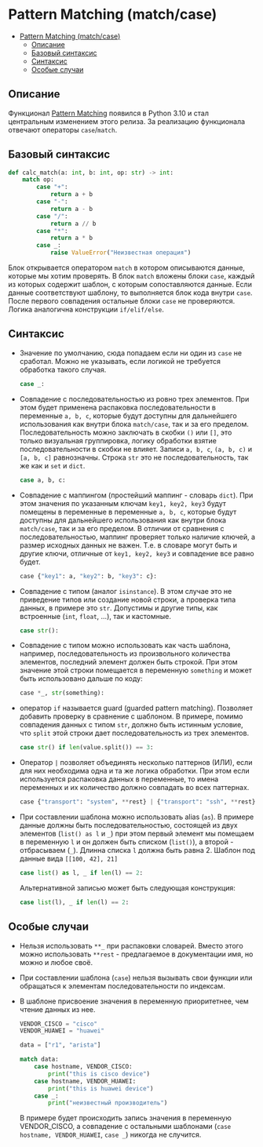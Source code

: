 # Pattern Matching (match/case)

- [Pattern Matching (match/case)](#pattern-matching-matchcase)
  - [Описание](#описание)
  - [Базовый синтаксис](#базовый-синтаксис)
  - [Синтаксис](#синтаксис)
  - [Особые случаи](#особые-случаи)

## Описание

Функционал [Pattern Matching](https://peps.python.org/pep-0636/) появился в Python 3.10 и стал центральным изменением этого релиза. За реализацию функционала отвечают операторы `case`/`match`.

## Базовый синтаксис

```python
def calc_match(a: int, b: int, op: str) -> int:
    match op:
        case "+":
            return a + b
        case "-":
            return a - b
        case "/":
            return a // b
        case "*":
            return a * b
        case _:
            raise ValueError("Неизвестная операция")
```

Блок открывается оператором `match` в котором описываются данные, которые мы хотим проверять. В блок `match` вложены блоки `case`, каждый из которых содержит шаблон, с которым сопоставляются данные. Если данные соответствуют шаблону, то выполняется блок кода внутри `case`. После первого совпадения остальные блоки `case` не проверяются. Логика аналогична конструкции `if/elif/else`.

## Синтаксис

- Значение по умолчанию, сюда попадаем если ни один из `case` не сработал. Можно не указывать, если логикой не требуется обработка такого случая.

    ```python
    case _:
    ```

- Совпадение с последовательностью из ровно трех элементов. При этом будет применена распаковка последовательности в переменные `a, b, c`, которые будут доступны для дальнейшего использования как внутри блока `match/case`, так и за его пределом. Последовательность можно заключать в скобки `()` или `[]`, это только визуальная группировка, логику обработки взятие последовательности в скобки не влияет. Записи `a, b, c`, `(a, b, c)` и `[a, b, c]` равнозначны. Строка `str` это не последовательность, так же как и `set` и `dict`.

    ```python
    case a, b, c:
    ```

- Совпадение с маппингом (простейший маппинг - словарь `dict`). При этом значения по указанным ключам `key1, key2, key3` будут помещены в переменные в переменные `a, b, c`, которые будут доступны для дальнейшего использования как внутри блока `match/case`, так и за его пределом. В отличии от сравнения с последовательностью, маппинг проверяет только наличие ключей, а размер исходных данных не важен. Т.е. в словаре могут быть и другие ключи, отличные от `key1, key2, key3` и совпадение все равно будет.

    ```python
    case {"key1": a, "key2": b, "key3": c}:
    ```

- Совпадение с типом (аналог `isinstance`). В этом случае это не приведение типов или создание новой строки, а проверка типа данных, в примере это `str`. Допустимы и другие типы, как встроенные (`int`, `float`, ...), так и кастомные.

    ```python
    case str():
    ```

- Совпадение с типом можно использовать как часть шаблона, например, последовательность из произвольного количества элементов, последний элемент должен быть строкой. При этом значение этой строки помещается в переменную `something` и может быть использовано дальше по коду:

    ```python
    case *_, str(something):
    ```

- оператор `if` называется guard (guarded pattern matching). Позволяет добавить проверку в сравнение с шаблоном. В примере, помимо совпадения данных с типом `str`, должно быть истинным условие, что `split` этой строки дает последовательность из трех элементов.

    ```python
    case str() if len(value.split()) == 3:
    ```

- Оператор `|` позволяет объединять несколько паттернов (ИЛИ), если для них необходима одна и та же логика обработки. При этом если используется распаковка данных в переменные, то имена переменных и их количество должно совпадать во всех паттернах.

    ```python
    case {"transport": "system", **rest} | {"transport": "ssh", **rest}:
    ```

- При составлении шаблона можно использовать alias (`as`). В примере данные должны быть последовательностью, состоящей из двух элементов (`list() as l` и `_`) при этом первый элемент мы помещаем в переменную `l` и он должен быть списком (`list()`), а второй - отбрасываем (`_`). Длинна списка `l` должна быть равна 2. Шаблон под данные вида `[[100, 42], 21]`

    ```python
    case list() as l, _ if len(l) == 2:
    ```

    Альтернативной записью может быть следующая конструкция:

    ```python
    case list(l), _ if len(l) == 2:
    ```

## Особые случаи

- Нельзя использовать `**_` при распаковки словарей. Вместо этого можно использовать `**rest` - предлагаемое в документации имя, но можно и любое своё.
- При составлении шаблона (`case`) нельзя вызывать свои функции или обращаться к элементам последовательности по индексам.
- В шаблоне присвоение значения в переменную приоритетнее, чем чтение данных из нее.

    ```python
    VENDOR_CISCO = "cisco"
    VENDOR_HUAWEI = "huawei"

    data = ["r1", "arista"]

    match data:
        case hostname, VENDOR_CISCO:
            print("this is cisco device")
        case hostname, VENDOR_HUAWEI:
            print("this is huawei device")
        case _:
            print("неизвестный производитель")
    ```

    В примере будет происходить запись значения в переменную VENDOR_CISCO, а совпадение с остальными шаблонами (`case hostname, VENDOR_HUAWEI`, `case _`) никогда не случится.
